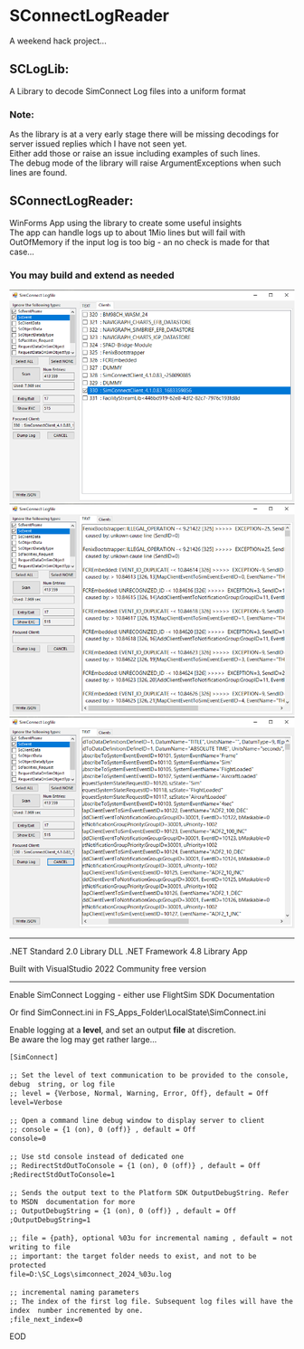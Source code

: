 # SConnectLogReader
A weekend hack project...

 
## SCLogLib: 
A Library to decode SimConnect Log files into a uniform format  
### Note:
As the library is at a very early stage there will be missing decodings for server issued replies which I have not seen yet.  
Either add those or raise an issue including examples of such lines.  
The debug mode of the library will raise ArgumentExceptions when such lines are found.  



## SConnectLogReader: 
WinForms App using the library to create some useful insights  
The app can handle logs up to about 1Mio lines but will fail with OutOfMemory if
the input log is too big - an no check is made for that case...

### You may build and extend as needed

![ClientList](https://raw.githubusercontent.com/bm98/SConnectLogReader/refs/heads/main/Doc/ClientList.png "Client List")
![ExceptionView](https://raw.githubusercontent.com/bm98/SConnectLogReader/refs/heads/main/Doc/ExceptionView.png "Exception View")
![FocusLog](https://raw.githubusercontent.com/bm98/SConnectLogReader/refs/heads/main/Doc/FocusLog.png "Focus Log")


---

.NET Standard 2.0 Library DLL
.NET Framework 4.8 Library App

Built with VisualStudio 2022 Community free version 

---

Enable SimConnect Logging - either use FlightSim SDK Documentation  

Or find SimConnect.ini  in FS_Apps_Folder\LocalState\SimConnect.ini

Enable logging at a **level**, and set an output **file** at discretion.  
Be aware the log may get rather large...


~~~
[SimConnect]

;; Set the level of text communication to be provided to the console, debug  string, or log file
;; level = {Verbose, Normal, Warning, Error, Off}, default = Off
level=Verbose

;; Open a command line debug window to display server to client 
;; console = {1 (on), 0 (off)} , default = Off
console=0 

;; Use std console instead of dedicated one
;; RedirectStdOutToConsole = {1 (on), 0 (off)} , default = Off
;RedirectStdOutToConsole=1

;; Sends the output text to the Platform SDK OutputDebugString. Refer to MSDN  documentation for more
;; OutputDebugString = {1 (on), 0 (off)} , default = Off
;OutputDebugString=1

;; file = {path}, optional %03u for incremental naming , default = not writing to file
;; important: the target folder needs to exist, and not to be protected
file=D:\SC_Logs\simconnect_2024_%03u.log

;; incremental naming parameters
;; The index of the first log file. Subsequent log files will have the index  number incremented by one. 
;file_next_index=0
~~~


EOD
